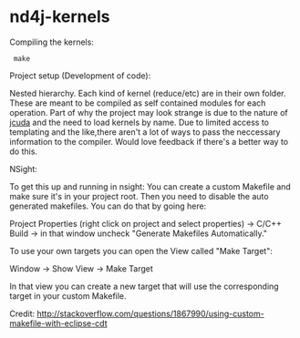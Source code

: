 # nd4j-kernels


Compiling the kernels:

     make


Project setup (Development of code):

Nested hierarchy. Each kind of kernel (reduce/etc) are in their own folder. These are meant to be compiled as self contained modules for each operation.
Part of why the project may look strange is due to the nature of [jcuda](http://jcuda.org) and the need to load kernels by name. Due to limited access to templating
and the like,there aren't a lot of ways to pass the neccessary information to the compiler. Would love feedback if there's a better way to do this. 




NSight:

To get this up and running in nsight:
You can create a custom Makefile and make sure it's in your project root. Then you need to disable the auto generated makefiles. You can do that by going here:

Project Properties (right click on project and select properties) -> C/C++ Build -> in that window uncheck "Generate Makefiles Automatically." 

To use your own targets you can open the View called "Make Target":

Window -> Show View -> Make Target

In that view you can create a new target that will use the corresponding target in your custom Makefile.

Credit: http://stackoverflow.com/questions/1867990/using-custom-makefile-with-eclipse-cdt



